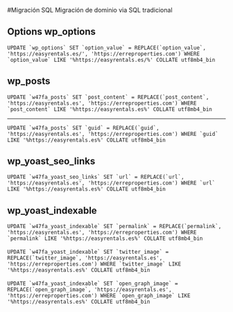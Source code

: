#Migración SQL
Migración de dominio via SQL tradicional

<h2>Options wp_options</h2>
<code>UPDATE `wp_options` SET `option_value` = REPLACE(`option_value`, 'https://easyrentals.es/', 'https://erreproperties.com') WHERE `option_value` LIKE '%https://easyrentals.es/%' COLLATE utf8mb4_bin
</code>

<h2>wp_posts</h2>
<code>UPDATE `w47fa_posts` SET `post_content` = REPLACE(`post_content`, 'https://easyrentals.es', 'https://erreproperties.com') WHERE `post_content` LIKE '%https://easyrentals.es%' COLLATE utf8mb4_bin</code>
<hr/>
<code>UPDATE `w47fa_posts` SET `guid` = REPLACE(`guid`, 'https://easyrentals.es', 'https://erreproperties.com') WHERE `guid` LIKE '%https://easyrentals.es%' COLLATE utf8mb4_bin</code>

<h2>wp_yoast_seo_links</h2>
<code>UPDATE `w47fa_yoast_seo_links` SET `url` = REPLACE(`url`, 'https://easyrentals.es', 'https://erreproperties.com') WHERE `url` LIKE '%https://easyrentals.es%' COLLATE utf8mb4_bin</code>

<h2>wp_yoast_indexable</h2>
<code>UPDATE `w47fa_yoast_indexable` SET `permalink` = REPLACE(`permalink`, 'https://easyrentals.es', 'https://erreproperties.com') WHERE `permalink` LIKE '%https://easyrentals.es%' COLLATE utf8mb4_bin
</code>
<br>
<code>UPDATE `w47fa_yoast_indexable` SET `twitter_image` = REPLACE(`twitter_image`, 'https://easyrentals.es', 'https://erreproperties.com') WHERE `twitter_image` LIKE '%https://easyrentals.es%' COLLATE utf8mb4_bin
</code>
<br>
<code>UPDATE `w47fa_yoast_indexable` SET `open_graph_image` = REPLACE(`open_graph_image`, 'https://easyrentals.es', 'https://erreproperties.com') WHERE `open_graph_image` LIKE '%https://easyrentals.es%' COLLATE utf8mb4_bin
</code>
